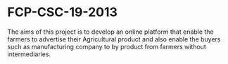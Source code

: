 # FCP-CSC-19-2013
The aims of this project is to develop an   online platform that enable the farmers to advertise their Agricultural product and also enable the buyers such as manufacturing company to by product from farmers without intermediaries.
